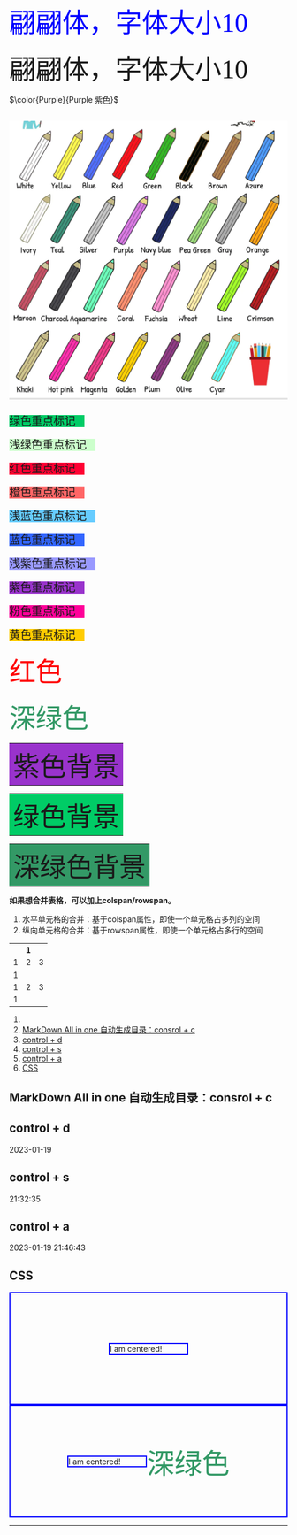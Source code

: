 


<font size=10  face = "HanziPen SC" color = Blue>翩翩体，字体大小10</font>

<font size=10 style="font-family: 'HanziPen SC'">翩翩体，字体大小10</font>

$\color{Purple}{Purple 紫色}$


![](../images/font-color.png)
---



<font style="background-color:#00CC66;font-size:20px; font-family: 'HanziPen SC' ">绿色重点标记💪</font>

<font style="background-color:#CCFFCC;font-size:20px; font-family: 'HanziPen SC' ">浅绿色重点标记💪</font>


<font style="background-color:#FF0033;font-size:20px; font-family: 'HanziPen SC' ">红色重点标记💪</font>

<font style="background-color:#FF6666;font-size:20px; font-family: 'HanziPen SC' ">橙色重点标记💪</font>

<font style="background-color:#66CCFF;font-size:20px; font-family: 'HanziPen SC' ">浅蓝色重点标记💪</font>

<font style="background-color:#3366FF;font-size:20px; font-family: 'HanziPen SC' ">蓝色重点标记💪</font>

<font style="background-color:#9999FF;font-size:20px; font-family: 'HanziPen SC' ">浅紫色重点标记💪</font>

<font style="background-color:#9933CC;font-size:20px; font-family: 'HanziPen SC' ">紫色重点标记💪</font>

<font style="background-color:#FF0099;font-size:20px; font-family: 'HanziPen SC' ">粉色重点标记💪</font>

<font style="background-color:#FFCC00;font-size:20px; font-family: 'HanziPen SC' ">黄色重点标记💪</font>



<font color=#ff0000 size=10 style="font-family: 'HanziPen SC'">红色</font>

<font color=#339966 size=10 style="font-family: 'HanziPen SC'">深绿色</font>


<table>
    <tr>
        <td bgcolor=#9933CC>
            <font size=8 style="font-family: 'HanziPen SC'">紫色背景</font>
        </td>
    </tr>
</table> 

<table>
    <tr>
        <td bgcolor=#00CC66>
            <font size=8 style="font-family: 'HanziPen SC'">绿色背景</font>
        </td>
    </tr>
</table> 

<table>
    <tr>
        <td bgcolor=#339966>
            <font size=8 style="font-family: 'HanziPen SC'">深绿色背景</font>
        </td>
    </tr>
</table> 






**如果想合并表格，可以加上colspan/rowspan。**
1. 水平单元格的合并：基于colspan属性，即使一个单元格占多列的空间
2. 纵向单元格的合并：基于rowspan属性，即使一个单元格占多行的空间

<table> 
    <tr>
        <th colspan = "3">1</th>
    </tr>
    <tr>
        <td>1</td>
        <td>2</td>
        <td>3</td>
    </tr>
      <tr>
        <td>1</td>
        <td rowspan = "3">2</td>
        <td rowspan = "3">3</td>
    </tr>
      <tr>
        <td>1</td>
    </tr>
       </tr>
      <tr>
        <td>1</td>
    </tr>
<table>




1. [](#)
2. [MarkDown All in one 自动生成目录：consrol + c](#markdown-all-in-one-自动生成目录consrol--c)
3. [control + d](#control--d)
4. [control + s](#control--s)
5. [control + a](#control--a)
6. [CSS](#css)

## MarkDown All in one 自动生成目录：consrol + c

## control + d
2023-01-19

## control + s
21:32:35

## control + a
2023-01-19 21:46:43



## CSS


<style> 
.container {
    border:2px solid #00F;
    height: 200px;
    display: flex;
    align-items: center;
    justify-content: center;
}

.item {
    width: 10em;
    border:2px solid #00F;
}
.green{
    color:#339966;
    font-size:50px;
    font-family: 'HanziPen SC';
}
</style>

<div class="container">
        <div class="item">I am centered!</div>
</div>
<div class="container">
        <div class="item">I am centered!</div>
        <font class="green">深绿色</font>
</div>



---


